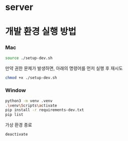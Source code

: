 # server

# 개발 환경 실행 방법
### Mac
```bash
source ./setup-dev.sh
```

만약 권한 문제가 발생하면, 아래의 명령어를 먼저 실행 후 재시도
```bash
chmod +x ./setup-dev.sh
```

### Window
```bash
python3 -m venv .venv
.\venv\Scripts\activate
pip install -r requirements-dev.txt
pip list
```

가상 환경 종료
```bash
deactivate
```